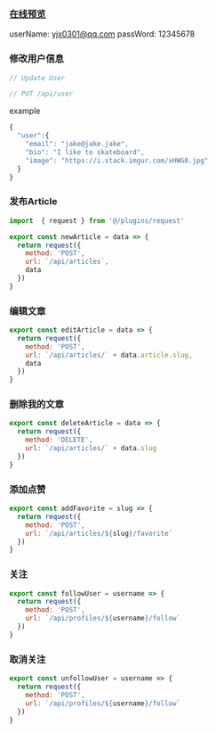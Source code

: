 ### [在线预览](http://139.224.75.201:3000/)

userName: yjx0301@qq.com
passWord: 12345678

### 修改用户信息
```js
// Update User

// PUT /api/user
```
example
```js
{
  "user":{
    "email": "jake@jake.jake",
    "bio": "I like to skateboard",
    "image": "https://i.stack.imgur.com/xHWG8.jpg"
  }
}
```

### 发布Article
```js
import  { request } from '@/plugins/request'

export const newArticle = data => {
  return request({
    method: 'POST',
    url: `/api/articles`,
    data
  })
}
```

### 编辑文章
```js
export const editArticle = data => {
  return request({
    method: 'POST',
    url: `/api/articles/` + data.article.slug,
    data
  })
}
```

### 删除我的文章
```js
export const deleteArticle = data => {
  return request({
    method: 'DELETE',
    url: `/api/articles/` + data.slug
  })
}
```

### 添加点赞
```js
export const addFavorite = slug => {
  return request({
    method: 'POST',
    url: `/api/articles/${slug}/favorite`
  })
}
```

### 关注
```js
export const followUser = username => {
  return request({
    method: 'POST',
    url: `/api/profiles/${username}/follow`
  })
}
```

### 取消关注
```js
export const unfollowUser = username => {
  return request({
    method: 'POST',
    url: `/api/profiles/${username}/follow`
  })
}
```
